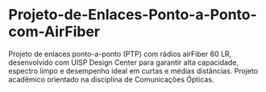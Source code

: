 # Projeto-de-Enlaces-Ponto-a-Ponto-com-AirFiber
Projeto de enlaces ponto-a-ponto (PTP) com rádios airFiber 60 LR, desenvolvido com UISP Design Center para garantir alta capacidade, espectro limpo e desempenho ideal em curtas e médias distâncias. Projeto acadêmico orientado na disciplina de Comunicações Ópticas.
